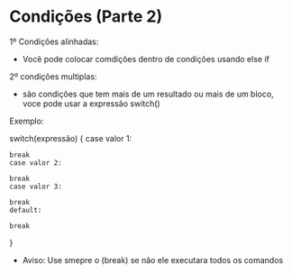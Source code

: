 # Condições (Parte 2)
1º Condições alinhadas:

- Você pode colocar comdições dentro de condições usando else if 

2º condições multiplas:

- são condições que tem mais de um resultado ou mais de um bloco, voce pode usar a expressão switch()

Exemplo:

switch(expressão) {
    case valor 1:

    break 
    case valor 2:

    break
    case valor 3:

    break
    default:

    break
}

- Aviso: Use smepre o (break) se não ele executara todos os comandos